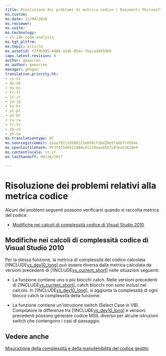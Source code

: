```yaml
---
title: Risoluzione dei problemi di metrica codice | Documenti Microsoft
ms.custom: 
ms.date: 11/04/2016
ms.reviewer: 
ms.suite: 
ms.technology:
- vs-ide-code-analysis
ms.tgt_pltfrm: 
ms.topic: article
ms.assetid: f2fdb995-4888-4246-85dc-7bacadd45968
caps.latest.revision: 4
author: gewarren
ms.author: gewarren
manager: ghogen
translation.priority.ht:
- cs-cz
- de-de
- es-es
- fr-fr
- it-it
- ja-jp
- ko-kr
- pl-pl
- pt-br
- ru-ru
- tr-tr
- zh-cn
- zh-tw
ms.translationtype: HT
ms.sourcegitcommit: ea1e787c1d509123a650cf2bd20e5fa8bffd5b4e
ms.openlocfilehash: 9f3f41548412d84cd1219aae45b7c87ea5383de9
ms.contentlocale: it-it
ms.lasthandoff: 09/26/2017

---
```

# <a name="troubleshooting-code-metrics-issues"></a>Risoluzione dei problemi relativi alla metrica codice
Alcuni dei problemi seguenti possono verificarsi quando si raccolta metrica del codice:  
  
-   [Modifiche nei calcoli di complessità codice di Visual Studio 2010](#Changes_in_Visual_Studio_2010_code_complexity_calculations)  
  
##  <a name="Changes_in_Visual_Studio_2010_code_complexity_calculations"></a>Modifiche nei calcoli di complessità codice di Visual Studio 2010  
 Per la stessa funzione, la metrica di complessità del codice calcolata [!INCLUDE[vs_dev10_long](../code-quality/includes/vs_dev10_long_md.md)] può essere diversa dalla metrica calcolata da versioni precedenti di [!INCLUDE[vs_current_short](../code-quality/includes/vs_current_short_md.md)] nelle situazioni seguenti:  
  
-   La funzione contiene uno o più blocchi catch. Nelle versioni precedenti di [!INCLUDE[vs_current_short](../code-quality/includes/vs_current_short_md.md)], catch blocchi non sono inclusi nel calcolo. In [!INCLUDE[vs_dev10_long](../code-quality/includes/vs_dev10_long_md.md)], si aggiunta la complessità di ogni blocco catch la complessità della funzione.  
  
-   La funzione contiene un'istruzione switch (Select Case in VB). Compilatore le differenze tra [!INCLUDE[vs_dev10_long](../code-quality/includes/vs_dev10_long_md.md)] e versioni precedenti possono generare codice MSIL diverso per alcune istruzioni switch che contengono i casi di passaggio.  
  
## <a name="see-also"></a>Vedere anche  
 [Misurazione della complessità e della manutenibilità del codice gestito](../code-quality/measuring-complexity-and-maintainability-of-managed-code.md)
